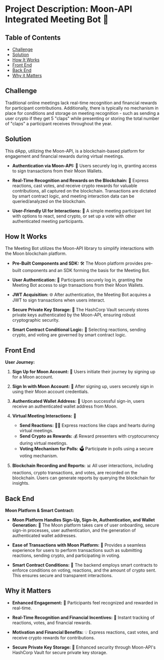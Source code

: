 # Project Description: Moon-API Integrated Meeting Bot 🌙

## Table of Contents
- [Challenge](#challenge)
- [Solution](#solution)
- [How It Works](#how-it-works)
- [Front End](#front-end)
- [Back End](#back-end)
- [Why it Matters](#why-it-matters)

## Challenge 
Traditional online meetings lack real-time recognition and financial rewards for participant contributions. Additionally, there is typically no mechanism in place for conditions and storage on meeting recognition - such as sending a user crypto if they get 5 "claps" while presenting or storing the total number of "claps" a participant receives throughout the year.

## Solution 
This dApp, utilizing the Moon-API, is a blockchain-based platform for engagement and financial rewards during virtual meetings.

- **Authentication via Moon-API:** 🌌
  Users securely log in, granting access to sign transactions from their Moon Wallets.

- **Real-Time Recognition and Rewards on the Blockchain:** 🚀
  Express reactions, cast votes, and receive crypto rewards for valuable contributions, all captured on the blockchain. Transactions are dictated by smart contract logic, and meeting interaction data can be queried/analyzed on the blockchain.

- **User-Friendly UI for Interactions:** 🎨
  A simple meeting participant list with options to react, send crypto, or set up a vote with other authenticated meeting participants.

## How It Works
The Meeting Bot utilizes the Moon-API library to simplify interactions with the Moon blockchain platform.

-  **Pre-Built Components and SDK:** 🛠️
   The Moon platform provides pre-built components and an SDK forming the basis for the Meeting Bot.

-  **User Authentication:** 🔐
   Participants securely log in, granting the Meeting Bot access to sign transactions from their Moon Wallets.

- **JWT Acquisition:** 🌐
   After authentication, the Meeting Bot acquires a JWT to sign transactions when users interact.

- **Secure Private Key Storage:** 🔐
   The HashCorp Vault securely stores private keys authenticated by the Moon-API, ensuring robust cryptographic security.

- **Smart Contract Conditional Logic:** 🧠
   Selecting reactions, sending crypto, and voting are governed by smart contract logic.

## Front End 
**User Journey:**

1. **Sign Up for Moon Account:** 🚀
   Users initiate their journey by signing up for a Moon account.

2. **Sign In with Moon Account:** 🔐
   After signing up, users securely sign in using their Moon account credentials.

3. **Authenticated Wallet Address:** 💼
   Upon successful sign-in, users receive an authenticated wallet address from Moon.

4. **Virtual Meeting Interactions:** 🚀
   - **Send Reactions:** 👏💖
     Express reactions like claps and hearts during virtual meetings.
   - **Send Crypto as Rewards:** 💰
     Reward presenters with cryptocurrency during virtual meetings.
   - **Voting Mechanism for Polls:** 🗳️
     Participate in polls using a secure voting mechanism.

5. **Blockchain Recording and Reports:** 📊
   All user interactions, including reactions, crypto transactions, and votes, are recorded on the blockchain. Users can generate reports by querying the blockchain for insights.

## Back End 
**Moon Platform & Smart Contract:**

- **Moon Platform Handles Sign-Up, Sign-In, Authentication, and Wallet Generation:** 🌙
  The Moon platform takes care of user onboarding, secure sign-in processes, user authentication, and the generation of authenticated wallet addresses.

- **Ease of Transactions with Moon Platform:** 💸
  Provides a seamless experience for users to perform transactions such as submitting reactions, sending crypto, and participating in voting.

- **Smart Contract Conditions:** 🧠
  The backend employs smart contracts to enforce conditions on voting, reactions, and the amount of crypto sent. This ensures secure and transparent interactions.

## Why it Matters

- **Enhanced Engagement:** 🌟
  Participants feel recognized and rewarded in real-time.

- **Real-Time Recognition and Financial Incentives:** 💸
  Instant tracking of reactions, votes, and financial rewards.

- **Motivation and Financial Benefits:** 💡
  Express reactions, cast votes, and receive crypto rewards for contributions.

- **Secure Private Key Storage:** 🔐
  Enhanced security through Moon-API's HashCorp Vault for secure private key storage.
